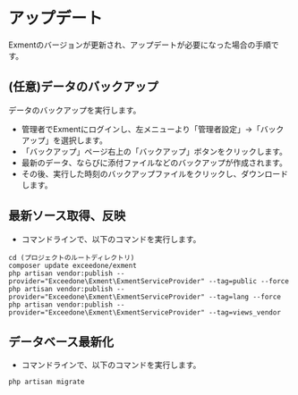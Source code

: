 # アップデート
Exmentのバージョンが更新され、アップデートが必要になった場合の手順です。

## (任意)データのバックアップ
データのバックアップを実行します。
- 管理者でExmentにログインし、左メニューより「管理者設定」→「バックアップ」を選択します。
- 「バックアップ」ページ右上の「バックアップ」ボタンをクリックします。
- 最新のデータ、ならびに添付ファイルなどのバックアップが作成されます。
- その後、実行した時刻のバックアップファイルをクリックし、ダウンロードします。


## 最新ソース取得、反映
- コマンドラインで、以下のコマンドを実行します。  

~~~
cd (プロジェクトのルートディレクトリ)
composer update exceedone/exment
php artisan vendor:publish --provider="Exceedone\Exment\ExmentServiceProvider" --tag=public --force
php artisan vendor:publish --provider="Exceedone\Exment\ExmentServiceProvider" --tag=lang --force
php artisan vendor:publish --provider="Exceedone\Exment\ExmentServiceProvider" --tag=views_vendor
~~~

## データベース最新化
- コマンドラインで、以下のコマンドを実行します。  

~~~
php artisan migrate
~~~

